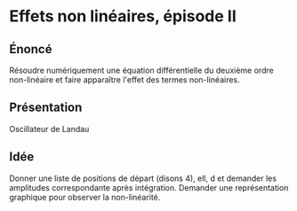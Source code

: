 # Effets non linéaires, épisode II

## Énoncé

Résoudre numériquement une équation différentielle du deuxième ordre 
non-linéaire et faire apparaître l'effet des termes non-linéaires.

## Présentation

Oscillateur de Landau

## Idée

Donner une liste de positions de départ (disons 4), ell, d
et demander les amplitudes correspondante après intégration.
Demander une représentation graphique pour observer la non-linéarité.
